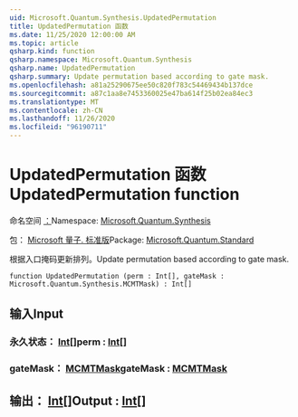 ```yaml
---
uid: Microsoft.Quantum.Synthesis.UpdatedPermutation
title: UpdatedPermutation 函数
ms.date: 11/25/2020 12:00:00 AM
ms.topic: article
qsharp.kind: function
qsharp.namespace: Microsoft.Quantum.Synthesis
qsharp.name: UpdatedPermutation
qsharp.summary: Update permutation based according to gate mask.
ms.openlocfilehash: a81a25290675ee50c820f783c54469434b137dce
ms.sourcegitcommit: a87c1aa8e7453360025e47ba614f25b02ea84ec3
ms.translationtype: MT
ms.contentlocale: zh-CN
ms.lasthandoff: 11/26/2020
ms.locfileid: "96190711"
---
```

# <a name="updatedpermutation-function"></a><span data-ttu-id="540b5-102">UpdatedPermutation 函数</span><span class="sxs-lookup"><span data-stu-id="540b5-102">UpdatedPermutation function</span></span>

<span data-ttu-id="540b5-103">命名空间 [：](xref:Microsoft.Quantum.Synthesis)</span><span class="sxs-lookup"><span data-stu-id="540b5-103">Namespace: [Microsoft.Quantum.Synthesis](xref:Microsoft.Quantum.Synthesis)</span></span>

<span data-ttu-id="540b5-104">包： [Microsoft 量子. 标准版](https://nuget.org/packages/Microsoft.Quantum.Standard)</span><span class="sxs-lookup"><span data-stu-id="540b5-104">Package: [Microsoft.Quantum.Standard](https://nuget.org/packages/Microsoft.Quantum.Standard)</span></span>


<span data-ttu-id="540b5-105">根据入口掩码更新排列。</span><span class="sxs-lookup"><span data-stu-id="540b5-105">Update permutation based according to gate mask.</span></span>

```qsharp
function UpdatedPermutation (perm : Int[], gateMask : Microsoft.Quantum.Synthesis.MCMTMask) : Int[]
```


## <a name="input"></a><span data-ttu-id="540b5-106">输入</span><span class="sxs-lookup"><span data-stu-id="540b5-106">Input</span></span>

### <a name="perm--int"></a><span data-ttu-id="540b5-107">永久状态： [Int](xref:microsoft.quantum.lang-ref.int)[]</span><span class="sxs-lookup"><span data-stu-id="540b5-107">perm : [Int](xref:microsoft.quantum.lang-ref.int)[]</span></span>




### <a name="gatemask--mcmtmask"></a><span data-ttu-id="540b5-108">gateMask： [MCMTMask](xref:Microsoft.Quantum.Synthesis.MCMTMask)</span><span class="sxs-lookup"><span data-stu-id="540b5-108">gateMask : [MCMTMask](xref:Microsoft.Quantum.Synthesis.MCMTMask)</span></span>





## <a name="output--int"></a><span data-ttu-id="540b5-109">输出： [Int](xref:microsoft.quantum.lang-ref.int)[]</span><span class="sxs-lookup"><span data-stu-id="540b5-109">Output : [Int](xref:microsoft.quantum.lang-ref.int)[]</span></span>

